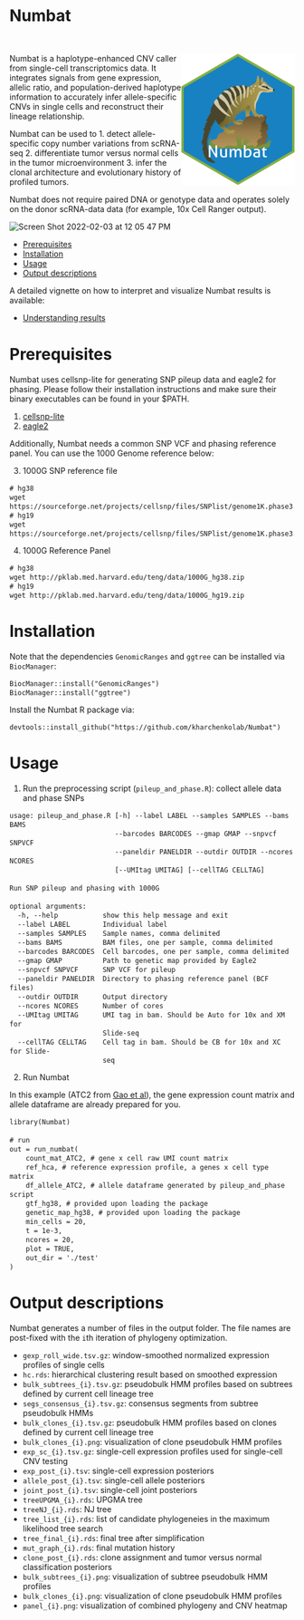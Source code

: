 # Numbat

<!-- badges: start -->

[![<kharchenkolab>](https://circleci.com/gh/kharchenkolab/Numbat.svg?style=svg)](https://app.circleci.com/pipelines/github/kharchenkolab/Numbat)
  
<!-- badges: end -->

<img src="logo.png" align="right" width="200">

Numbat is a haplotype-enhanced CNV caller from single-cell transcriptomics data. It integrates signals from gene expression, allelic ratio, and population-derived haplotype information to accurately infer allele-specific CNVs in single cells and reconstruct their lineage relationship. 

Numbat can be used to 1. detect allele-specific copy number variations from scRNA-seq 2. differentiate tumor versus normal cells in the tumor microenvironment 3. infer the clonal architecture and evolutionary history of profiled tumors. 

Numbat does not require paired DNA or genotype data and operates solely on the donor scRNA-data data (for example, 10x Cell Ranger output).

  <img width="867" alt="Screen Shot 2022-02-03 at 12 05 47 PM" src="https://user-images.githubusercontent.com/13375875/152392495-024f89c6-0010-4e53-8375-9eb8a64dbe73.png">

- [Prerequisites](#prerequisites)
- [Installation](#installation)
- [Usage](#usage)
- [Output descriptions](#output-descriptions)
  
A detailed vignette on how to interpret and visualize Numbat results is available:  
- [Understanding results](https://kharchenkolab.github.io/Numbat)

# Prerequisites
Numbat uses cellsnp-lite for generating SNP pileup data and eagle2 for phasing. Please follow their installation instructions and make sure their binary executables can be found in your $PATH.

1. [cellsnp-lite](https://github.com/single-cell-genetics/cellsnp-lite)
2. [eagle2](https://alkesgroup.broadinstitute.org/Eagle/)

Additionally, Numbat needs a common SNP VCF and phasing reference panel. You can use the 1000 Genome reference below:

3. 1000G SNP reference file 
```
# hg38
wget https://sourceforge.net/projects/cellsnp/files/SNPlist/genome1K.phase3.SNP_AF5e2.chr1toX.hg38.vcf.gz
# hg19
wget https://sourceforge.net/projects/cellsnp/files/SNPlist/genome1K.phase3.SNP_AF5e2.chr1toX.hg19.vcf.gz
```
4. 1000G Reference Panel
```
# hg38
wget http://pklab.med.harvard.edu/teng/data/1000G_hg38.zip
# hg19
wget http://pklab.med.harvard.edu/teng/data/1000G_hg19.zip
```

# Installation
Note that the dependencies `GenomicRanges` and `ggtree` can be installed via `BiocManager`:
```
BiocManager::install("GenomicRanges")
BiocManager::install("ggtree")
```
Install the Numbat R package via:
```
devtools::install_github("https://github.com/kharchenkolab/Numbat")
```

# Usage
1. Run the preprocessing script (`pileup_and_phase.R`): collect allele data and phase SNPs
```
usage: pileup_and_phase.R [-h] --label LABEL --samples SAMPLES --bams BAMS
                          --barcodes BARCODES --gmap GMAP --snpvcf SNPVCF
                          --paneldir PANELDIR --outdir OUTDIR --ncores NCORES
                          [--UMItag UMITAG] [--cellTAG CELLTAG]

Run SNP pileup and phasing with 1000G

optional arguments:
  -h, --help           show this help message and exit
  --label LABEL        Individual label
  --samples SAMPLES    Sample names, comma delimited
  --bams BAMS          BAM files, one per sample, comma delimited
  --barcodes BARCODES  Cell barcodes, one per sample, comma delimited
  --gmap GMAP          Path to genetic map provided by Eagle2
  --snpvcf SNPVCF      SNP VCF for pileup
  --paneldir PANELDIR  Directory to phasing reference panel (BCF files)
  --outdir OUTDIR      Output directory
  --ncores NCORES      Number of cores
  --UMItag UMITAG      UMI tag in bam. Should be Auto for 10x and XM for
                       Slide-seq
  --cellTAG CELLTAG    Cell tag in bam. Should be CB for 10x and XC for Slide-
                       seq
```

2. Run Numbat

In this example (ATC2 from [Gao et al](https://www.nature.com/articles/s41587-020-00795-2)), the gene expression count matrix and allele dataframe are already prepared for you.
```
library(Numbat)

# run
out = run_numbat(
    count_mat_ATC2, # gene x cell raw UMI count matrix 
    ref_hca, # reference expression profile, a genes x cell type matrix
    df_allele_ATC2, # allele dataframe generated by pileup_and_phase script
    gtf_hg38, # provided upon loading the package
    genetic_map_hg38, # provided upon loading the package
    min_cells = 20,
    t = 1e-3,
    ncores = 20,
    plot = TRUE,
    out_dir = './test'
)
```

# Output descriptions
Numbat generates a number of files in the output folder. The file names are post-fixed with the `i`th iteration of phylogeny optimization.
- `gexp_roll_wide.tsv.gz`: window-smoothed normalized expression profiles of single cells
- `hc.rds`: hierarchical clustering result based on smoothed expression
- `bulk_subtrees_{i}.tsv.gz`: pseudobulk HMM profiles based on subtrees defined by current cell lineage tree
- `segs_consensus_{i}.tsv.gz`: consensus segments from subtree pseudobulk HMMs
- `bulk_clones_{i}.tsv.gz`: pseudobulk HMM profiles based on clones defined by current cell lineage tree
- `bulk_clones_{i}.png`: visualization of clone pseudobulk HMM profiles
- `exp_sc_{i}.tsv.gz`: single-cell expression profiles used for single-cell CNV testing
- `exp_post_{i}.tsv`: single-cell expression posteriors 
- `allele_post_{i}.tsv`: single-cell allele posteriors 
- `joint_post_{i}.tsv`: single-cell joint posteriors 
- `treeUPGMA_{i}.rds`: UPGMA tree
- `treeNJ_{i}.rds`: NJ tree
- `tree_list_{i}.rds`: list of candidate phylogeneies in the maximum likelihood tree search
- `tree_final_{i}.rds`: final tree after simplification
- `mut_graph_{i}.rds`: final mutation history
- `clone_post_{i}.rds`: clone assignment and tumor versus normal classification posteriors
- `bulk_subtrees_{i}.png`: visualization of subtree pseudobulk HMM profiles 
- `bulk_clones_{i}.png`: visualization of clone pseudobulk HMM profiles 
- `panel_{i}.png`: visualization of combined phylogeny and CNV heatmap

